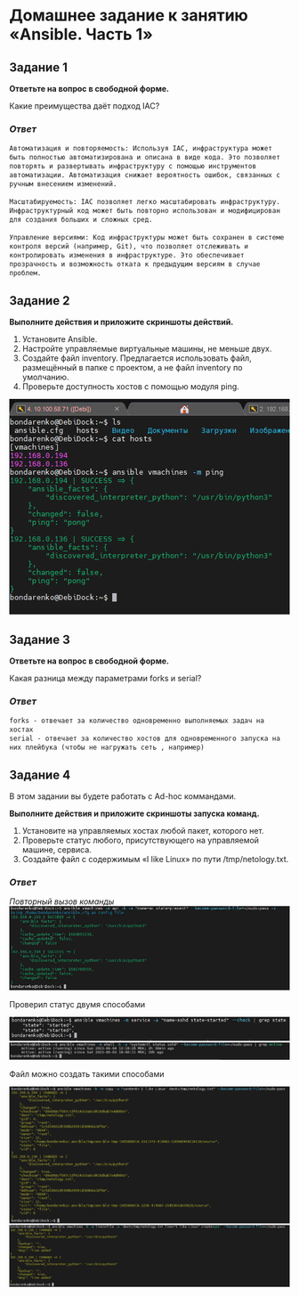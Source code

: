 # Домашнее задание к занятию «Ansible. Часть 1»

## Задание 1

**Ответьте на вопрос в свободной форме.**

Какие преимущества даёт подход IAC?


### *Ответ*
```
Автоматизация и повторяемость: Используя IAC, инфраструктура может быть полностью автоматизирована и описана в виде кода. Это позволяет повторять и развертывать инфраструктуру с помощью инструментов автоматизации. Автоматизация снижает вероятность ошибок, связанных с ручным внесением изменений.

Масштабируемость: IAC позволяет легко масштабировать инфраструктуру. Инфраструктурный код может быть повторно использован и модифицирован для создания больших и сложных сред.

Управление версиями: Код инфраструктуры может быть сохранен в системе контроля версий (например, Git), что позволяет отслеживать и контролировать изменения в инфраструктуре. Это обеспечивает прозрачность и возможность отката к предыдущим версиям в случае проблем.
```

## Задание 2

**Выполните действия и приложите скриншоты действий.**

1. Установите Ansible.
2. Настройте управляемые виртуальные машины, не меньше двух.
3. Создайте файл inventory. Предлагается использовать файл, размещённый в папке с проектом, а не файл inventory по умолчанию.
4. Проверьте доступность хостов с помощью модуля ping.

![](./homework-7/image-01.jpg)


## Задание 3 

**Ответьте на вопрос в свободной форме.**

Какая разница между параметрами forks и serial? 

### *Ответ*

```
forks - отвечает за количество одновременно выполняемых задач на хостах
serial - отвечает за количество хостов для одновременного запуска на них плейбука (чтобы не нагружать сеть , например)
```

## Задание 4 

В этом задании вы будете работать с Ad-hoc коммандами.

**Выполните действия и приложите скриншоты запуска команд.**

1. Установите на управляемых хостах любой пакет, которого нет.
2. Проверьте статус любого, присутствующего на управляемой машине, сервиса. 
3. Создайте файл с содержимым «I like Linux» по пути /tmp/netology.txt.


### *Ответ*

*Повторный вызов команды*
![](./homework-7/image-02.jpg)

Проверил статус двумя способами

![](./homework-7/image-03.jpg)
![](./homework-7/image-04.jpg)

Файл можно создать такими способами

![](./homework-7/image-05.jpg)
![](./homework-7/image-06.jpg)